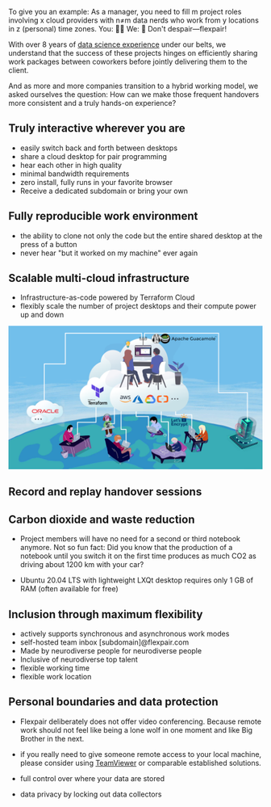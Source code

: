 To give you an example: As a manager, you need to fill m project roles involving x cloud providers with n≠m data nerds who work from y locations in z (personal) time zones. You: 😵‍💫 We: 🤗 Don't despair&mdash;flexpair!

With over 8 years of [data science experience](https://de.linkedin.com/in/fielenbach) under our belts, we understand that the success of these projects hinges on efficiently sharing work packages between coworkers before jointly delivering them to the client.

And as more and more companies transition to a hybrid working model, we asked ourselves the question: How can we make those frequent handovers more consistent and a truly hands-on experience?

## Truly interactive wherever you are
- easily switch back and forth between desktops
- share a cloud desktop for pair programming
- hear each other in high quality
- minimal bandwidth requirements
- zero install, fully runs in your favorite browser
- Receive a dedicated subdomain or bring your own

## Fully reproducible work environment
- the ability to clone not only the code but the entire shared desktop at the press of a button
- never hear "but it worked on my machine" ever again

## Scalable multi-cloud infrastructure
- Infrastructure-as-code powered by Terraform Cloud
- flexibly scale the number of project desktops and their compute power up and down

![High-level illustration of the Flexpair architecture](assets/architecture.png)

## Record and replay handover sessions


## Carbon dioxide and waste reduction
- Project members will have no need for a second or third notebook anymore. Not so fun fact: Did you know that the production of a notebook until you switch it on the first time produces as much CO2 as driving about 1200 km with your car?

- Ubuntu 20.04 LTS with lightweight LXQt desktop requires only 1 GB of RAM (often available for free)

## Inclusion through maximum flexibility
- actively supports synchronous and asynchronous work modes
- self-hosted team inbox [subdomain]@flexpair.com
- Made by neurodiverse people for neurodiverse people
- Inclusive of neurodiverse top talent
- flexible working time
- flexible work location

## Personal boundaries and data protection
- Flexpair deliberately does not offer video conferencing. Because remote work should not feel like being a lone wolf in one moment and like Big Brother in the next.

- if you really need to give someone remote access to your local machine, please consider using [TeamViewer](https://www.teamviewer.com/en/) or comparable established solutions.

- full control over where your data are stored
- data privacy by locking out data collectors

